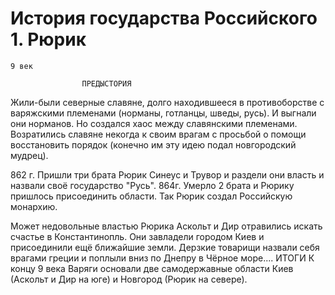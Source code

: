 #  История государства Российского 1. Рюрик   
    9 век
									
					ПРЕДЫСТОРИЯ
Жили-были северные славяне, долго находившееся в противоборстве с варяжскими племенами (норманы, готланцы, шведы, русь). И выгнали они норманов. Но создался хаос между славянскими племенами. Возратились славяне некогда к своим врагам с просьбой о помощи восстановить порядок (конечно им эту идею подал новгородский мудрец).

862 г. Пришли три брата Рюрик Синеус и Трувор  и раздели они власть и назвали своё государство "Русь". 864г. Умерло 2 брата и Рюрику пришлось присоединить области. Так Рюрик создал Российскую монархию.

Может недовольные властью Рюрика Аскольт и Дир отравились искать счастье в
Константинопль. Они завладели городом Киев и присоединили ещё ближайшие земли. Дерзкие товарищи назвали себя врагами греции и поплыли вниз по 
Днепру в Чёрное море....
															  ИТОГИ
 К концу 9 века Варяги основали две самодержавные области Киев (Аскольт и Дир на юге) и Новгород (Рюрик на севере).
